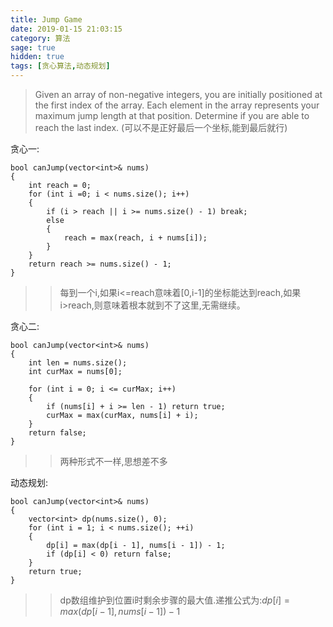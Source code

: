 ```yaml
---
title: Jump Game
date: 2019-01-15 21:03:15
category: 算法
sage: true
hidden: true
tags: [贪心算法,动态规划]
---
```


>Given an array of non-negative integers, you are initially positioned at the first index of the array.
Each element in the array represents your maximum jump length at that position.
Determine if you are able to reach the last index.
(可以不是正好最后一个坐标,能到最后就行)

贪心一:
```
bool canJump(vector<int>& nums) 
{
	int reach = 0;
	for (int i =0; i < nums.size(); i++)
	{
		if (i > reach || i >= nums.size() - 1) break;
		else
		{
			reach = max(reach, i + nums[i]);
		}
	}
	return reach >= nums.size() - 1;
}
```

>>每到一个i,如果i<=reach意味着[0,i-1]的坐标能达到reach,如果i>reach,则意味着根本就到不了这里,无需继续。

贪心二:
```
bool canJump(vector<int>& nums) 
{
	int len = nums.size();
	int curMax = nums[0];

	for (int i = 0; i <= curMax; i++)
	{
		if (nums[i] + i >= len - 1) return true;
		curMax = max(curMax, nums[i] + i);
	}
	return false;
}
```
>>两种形式不一样,思想差不多

动态规划:
```
bool canJump(vector<int>& nums) 
{
	vector<int> dp(nums.size(), 0);
	for (int i = 1; i < nums.size(); ++i) 
	{
		dp[i] = max(dp[i - 1], nums[i - 1]) - 1;
		if (dp[i] < 0) return false;
	}
	return true;
}
```
>>dp数组维护到位置i时剩余步骤的最大值.递推公式为:$dp[i] = max(dp[i - 1], nums[i - 1]) - 1$
